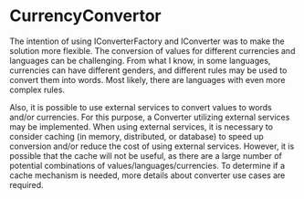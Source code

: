 # CurrencyConvertor
The intention of using IConverterFactory and IConverter was to make the solution more flexible. The conversion of values for different currencies and languages can be challenging. From what I know, in some languages, currencies can have different genders, and different rules may be used to convert them into words. Most likely, there are languages with even more complex rules.

Also, it is possible to use external services to convert values to words and/or currencies. For this purpose, a Converter utilizing external services may be implemented. When using external services, it is necessary to consider caching (in memory, distributed, or database) to speed up conversion and/or reduce the cost of using external services. However, it is possible that the cache will not be useful, as there are a large number of potential combinations of values/languages/currencies. To determine if a cache mechanism is needed, more details about converter use cases are required.